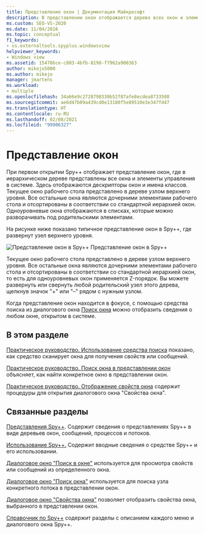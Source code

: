 ```yaml
---
title: Представление окон | Документация Майкрософт
description: В представлении окон отображается дерево всех окон и элементов управления. Используйте его в качестве отправной точки для получения сведений об интересующих вас окнах.
ms.custom: SEO-VS-2020
ms.date: 11/04/2016
ms.topic: conceptual
f1_keywords:
- vs.externaltools.spyplus.windowsview
helpviewer_keywords:
- Windows view
ms.assetid: 154786ce-c803-4bfb-8198-f7962a900363
author: mikejo5000
ms.author: mikejo
manager: jmartens
ms.workload:
- multiple
ms.openlocfilehash: 34a66e9c2728798330b52f87afe8ecdea8733508
ms.sourcegitcommit: ae6d47b09a439cd0e13180f5e89510e3e347fd47
ms.translationtype: HT
ms.contentlocale: ru-RU
ms.lasthandoff: 02/08/2021
ms.locfileid: "99906327"
---
```

# <a name="windows-view"></a>Представление окон
При первом открытии Spy++ отображает представление окон, где в иерархическом дереве представлены все окна и элементы управления в системе. Здесь отображаются дескрипторы окон и имена классов. Текущее окно рабочего стола представлено в дереве узлом верхнего уровня. Все остальные окна являются дочерними элементами рабочего стола и отсортированы в соответствии со стандартной иерархией окон. Одноуровневые окна отображаются в списках, которые можно разворачивать под родительскими элементами.

 На рисунке ниже показано типичное представление окон в Spy++, где развернут узел верхнего уровня.

 ![Представление окон в Spy++](../debugger/media/spy--_windowsview.png "Spy++_WindowsView") Представление окон в Spy++

 Текущее окно рабочего стола представлено в дереве узлом верхнего уровня. Все остальные окна являются дочерними элементами рабочего стола и отсортированы в соответствии со стандартной иерархией окон, то есть для одноуровневых окон применяется Z-порядок. Вы можете развернуть или свернуть любой родительский узел этого дерева, щелкнув значок "+" или "–" рядом с нужным узлом.

 Когда представление окон находится в фокусе, с помощью средства поиска из диалогового окна [Поиск окна](../debugger/window-search-dialog-box.md) можно отобразить сведения о любом окне, открытом в системе.

## <a name="in-this-section"></a>В этом разделе
 [Практическое руководство. Использование средства поиска](../debugger/how-to-use-the-finder-tool.md) показано, как средство сканирует окна для получения свойств или сообщений.

 [Практическое руководство. Поиск окна в представлении окон](../debugger/how-to-search-for-a-window-in-windows-view.md) объясняет, как найти конкретное окно в представлении окон.

 [Практическое руководство. Отображение свойств окна](../debugger/how-to-display-window-properties.md) содержит процедуры для открытия диалогового окна "Свойства окна".

## <a name="related-sections"></a>Связанные разделы
 [Представления Spy++](../debugger/spy-increment-views.md). Содержит сведения о представлениях Spy++ в виде деревьев окон, сообщений, процессов и потоков.

 [Использование Spy++.](../debugger/using-spy-increment.md) Содержит вводные сведения о средстве Spy++ и его использовании.

 [Диалоговое окно "Поиск в окне"](../debugger/find-window-dialog-box.md) используется для просмотра свойств или сообщений из определенного окна.

 [Диалоговое окно "Поиск окна"](../debugger/window-search-dialog-box.md) используется для поиска узла конкретного потока в представлении окон.

 [Диалоговое окно "Свойства окна"](../debugger/window-properties-dialog-box.md) позволяет отобразить свойства окна, выбранного в представлении окон.

 [Справочник по Spy++](../debugger/spy-increment-reference.md) содержит разделы с описанием каждого меню и диалогового окна Spy++.